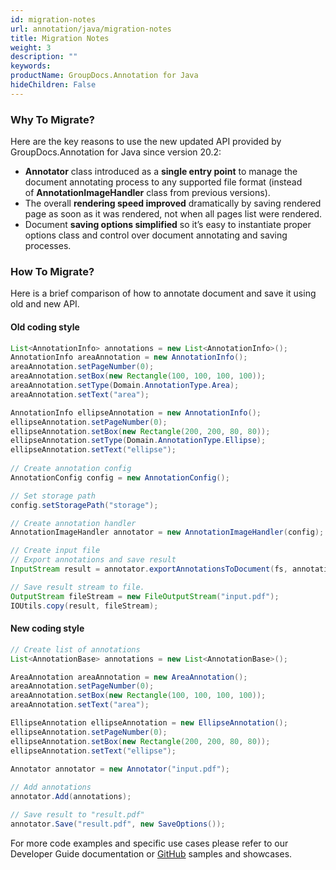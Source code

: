 ```yaml
---
id: migration-notes
url: annotation/java/migration-notes
title: Migration Notes
weight: 3
description: ""
keywords: 
productName: GroupDocs.Annotation for Java
hideChildren: False
---
```

### Why To Migrate?

Here are the key reasons to use the new updated API provided by GroupDocs.Annotation for Java since version 20.2:

*   **Annotator** class introduced as a **single entry point** to manage the document annotating process to any supported file format (instead of **AnnotationImageHandler** class from previous versions).
*   The overall **rendering speed improved** dramatically by saving rendered page as soon as it was rendered, not when all pages list were rendered.
*   Document **saving options simplified** so it’s easy to instantiate proper options class and control over document annotating and saving processes.

### How To Migrate?

Here is a brief comparison of how to annotate document and save it using old and new API.

#### Old coding style

```java
List<AnnotationInfo> annotations = new List<AnnotationInfo>();
AnnotationInfo areaAnnotation = new AnnotationInfo();
areaAnnotation.setPageNumber(0);
areaAnnotation.setBox(new Rectangle(100, 100, 100, 100));
areaAnnotation.setType(Domain.AnnotationType.Area);
areaAnnotation.setText("area");

AnnotationInfo ellipseAnnotation = new AnnotationInfo();
ellipseAnnotation.setPageNumber(0);
ellipseAnnotation.setBox(new Rectangle(200, 200, 80, 80));
ellipseAnnotation.setType(Domain.AnnotationType.Ellipse);
ellipseAnnotation.setText("ellipse");           
 
// Create annotation config
AnnotationConfig config = new AnnotationConfig();

// Set storage path
config.setStoragePath("storage");

// Create annotation handler
AnnotationImageHandler annotator = new AnnotationImageHandler(config);

// Create input file
// Export annotations and save result
InputStream result = annotator.exportAnnotationsToDocument(fs, annotations);

// Save result stream to file.
OutputStream fileStream = new FileOutputStream("input.pdf");
IOUtils.copy(result, fileStream);
```

#### New coding style

```java
// Create list of annotations
List<AnnotationBase> annotations = new List<AnnotationBase>();

AreaAnnotation areaAnnotation = new AreaAnnotation();
areaAnnotation.setPageNumber(0);
areaAnnotation.setBox(new Rectangle(100, 100, 100, 100));
areaAnnotation.setText("area");

EllipseAnnotation ellipseAnnotation = new EllipseAnnotation();
ellipseAnnotation.setPageNumber(0);
ellipseAnnotation.setBox(new Rectangle(200, 200, 80, 80));
ellipseAnnotation.setText("ellipse");
 
Annotator annotator = new Annotator("input.pdf");

// Add annotations
annotator.Add(annotations);

// Save result to "result.pdf"
annotator.Save("result.pdf", new SaveOptions());
```

For more code examples and specific use cases please refer to our Developer Guide documentation or [GitHub](https://github.com/groupdocs-annotation/GroupDocs.Annotation-for-Java) samples and showcases.
